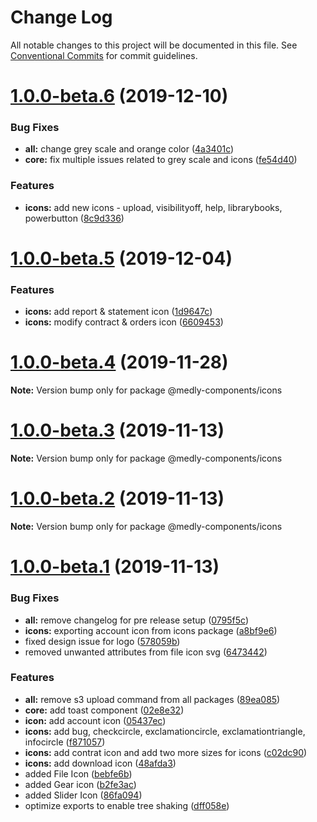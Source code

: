 # Change Log

All notable changes to this project will be documented in this file.
See [Conventional Commits](https://conventionalcommits.org) for commit guidelines.

# [1.0.0-beta.6](https://github.com/medlypharmacy/medly-components/compare/@medly-components/icons@1.0.0-beta.5...@medly-components/icons@1.0.0-beta.6) (2019-12-10)


### Bug Fixes

* **all:** change grey scale and orange color ([4a3401c](https://github.com/medlypharmacy/medly-components/commit/4a3401cdefb9a92183f85e2fe09f01ab5ed2fcab))
* **core:** fix multiple issues related to grey scale and icons ([fe54d40](https://github.com/medlypharmacy/medly-components/commit/fe54d4042db2ebb58a0fa55472f66a986c394b33))


### Features

* **icons:** add new icons - upload, visibilityoff, help, librarybooks, powerbutton ([8c9d336](https://github.com/medlypharmacy/medly-components/commit/8c9d336e7ffa63e8265f6acb0d65f8f43112598b))





# [1.0.0-beta.5](https://github.com/medlypharmacy/medly-components/compare/@medly-components/icons@1.0.0-beta.4...@medly-components/icons@1.0.0-beta.5) (2019-12-04)


### Features

* **icons:** add report & statement icon ([1d9647c](https://github.com/medlypharmacy/medly-components/commit/1d9647c4372c6c7260a4812d30e4a3634b552954))
* **icons:** modify contract & orders icon ([6609453](https://github.com/medlypharmacy/medly-components/commit/6609453de80de760c50c831fb10d422e4e9b2d42))





# [1.0.0-beta.4](https://github.com/medlypharmacy/medly-components/compare/@medly-components/icons@1.0.0-beta.3...@medly-components/icons@1.0.0-beta.4) (2019-11-28)

**Note:** Version bump only for package @medly-components/icons





# [1.0.0-beta.3](https://github.com/medlypharmacy/medly-components/compare/@medly-components/icons@1.0.0-beta.2...@medly-components/icons@1.0.0-beta.3) (2019-11-13)

**Note:** Version bump only for package @medly-components/icons





# [1.0.0-beta.2](https://github.com/medlypharmacy/medly-components/compare/@medly-components/icons@1.0.0-beta.1...@medly-components/icons@1.0.0-beta.2) (2019-11-13)

**Note:** Version bump only for package @medly-components/icons





# [1.0.0-beta.1](https://github.com/medlypharmacy/medly-components/compare/@medly-components/icons@1.2.0...@medly-components/icons@1.0.0-beta.1) (2019-11-13)


### Bug Fixes

* **all:** remove changelog for pre release setup ([0795f5c](https://github.com/medlypharmacy/medly-components/commit/0795f5c139b529c3f6b65442ff71a8826ecf2c56))
* **icons:** exporting account icon from icons package ([a8bf9e6](https://github.com/medlypharmacy/medly-components/commit/a8bf9e6598559c274d005adb8312d22f6f6951d1))
* fixed design issue for logo ([578059b](https://github.com/medlypharmacy/medly-components/commit/578059bb03b2f26c98e41c9287ca167aa8106dae))
* removed unwanted attributes from file icon svg ([6473442](https://github.com/medlypharmacy/medly-components/commit/6473442fe23efaa447361935351a30a6db22cb2d))


### Features

* **all:** remove s3 upload command from all packages ([89ea085](https://github.com/medlypharmacy/medly-components/commit/89ea085082829cba2098342c9793a43e2bc2e24a))
* **core:** add toast component ([02e8e32](https://github.com/medlypharmacy/medly-components/commit/02e8e32f23b0055d2a9634e19f699daca5b4f282))
* **icon:** add account icon ([05437ec](https://github.com/medlypharmacy/medly-components/commit/05437ec47fe7e5190470c1d69c53bec49fc3b6bb))
* **icons:** add bug, checkcircle, exclamationcircle, exclamationtriangle, infocircle ([f871057](https://github.com/medlypharmacy/medly-components/commit/f871057658dd424c7e9b23e99ff5f7fd945c871e))
* **icons:** add contrat icon and add two more sizes for icons ([c02dc90](https://github.com/medlypharmacy/medly-components/commit/c02dc90fc7986db7170e4be0dfcb11f2a5a45524))
* **icons:** add download icon ([48afda3](https://github.com/medlypharmacy/medly-components/commit/48afda3c8844c5ac8ae827964a3955628e3289a6))
* added File Icon ([bebfe6b](https://github.com/medlypharmacy/medly-components/commit/bebfe6b875f3cbc0457c9d49c6c9860c0aa99ce7))
* added Gear icon ([b2fe3ac](https://github.com/medlypharmacy/medly-components/commit/b2fe3acd703f20fefd1e1469451be8f397aa4003))
* added Slider Icon ([86fa094](https://github.com/medlypharmacy/medly-components/commit/86fa0942636707d7b66f6c455cc51eebaef68b0b))
* optimize exports to enable tree shaking ([dff058e](https://github.com/medlypharmacy/medly-components/commit/dff058ef90330ac85315808f7be1fa7958040e40))

